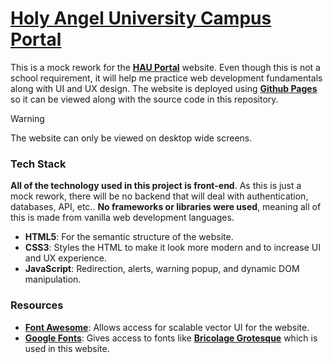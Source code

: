 # [Holy Angel University Campus Portal](https://enetwarch.github.io/hau-campus-erp/)

This is a mock rework for the [**HAU Portal**](https://hau.campus-erp.com/) website. Even though this is not a school requirement, it will help me practice web development fundamentals along with UI and UX design. The website is deployed using [**Github Pages**](https://pages.github.com/) so it can be viewed along with the source code in this repository.

> [!WARNING]
> The website can only be viewed on desktop wide screens.

### Tech Stack

**All of the technology used in this project is front-end**. As this is just a mock rework, there will be no backend that will deal with authentication, databases, API, etc.. **No frameworks or libraries were used**, meaning all of this is made from vanilla web development languages.

* **HTML5**: For the semantic structure of the website.
* **CSS3**: Styles the HTML to make it look more modern and to increase UI and UX experience.
* **JavaScript**: Redirection, alerts, warning popup, and dynamic DOM manipulation.

### Resources

* [**Font Awesome**](https://fontawesome.com/): Allows access for scalable vector UI for the website.
* [**Google Fonts**](https://fonts.google.com/): Gives access to fonts like [**Bricolage Grotesque**](https://fonts.google.com/specimen/Bricolage+Grotesque) which is used in this website.